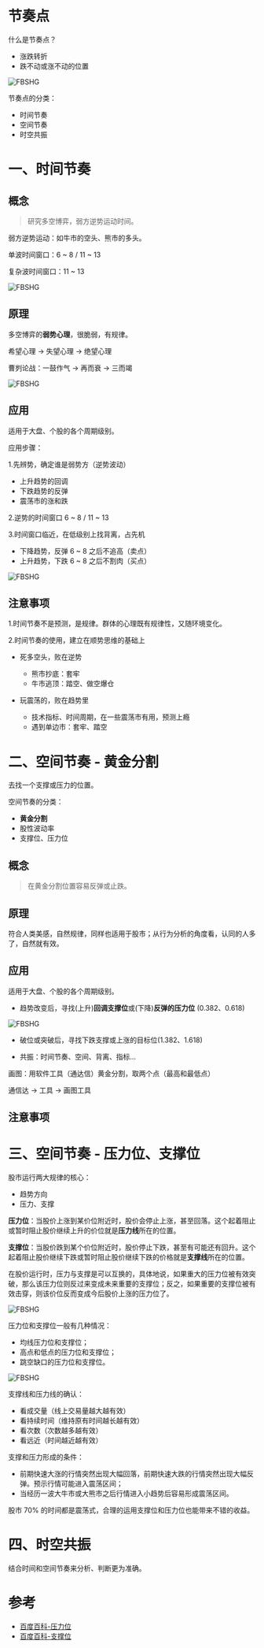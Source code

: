 节奏点
====================

什么是节奏点？
- 涨跌转折
- 跌不动或涨不动的位置

![FBSHG](images/FBSHG-20200214-01.png)

节奏点的分类：
- 时间节奏
- 空间节奏
- 时空共振

# 一、时间节奏

## 概念
> 研究多空博弈，弱方逆势运动时间。

弱方逆势运动：如牛市的空头、熊市的多头。

单波时间窗口：6 ~ 8 / 11 ~ 13

复杂波时间窗口：11 ~ 13

![FBSHG](images/FBSHG-20200214-02.png)

## 原理
多空博弈的**弱势心理**，很脆弱，有规律。

希望心理 -> 失望心理 -> 绝望心理

曹刿论战：一鼓作气 -> 再而衰 -> 三而竭

![FBSHG](images/FBSHG-20200214-03.png)

## 应用
适用于大盘、个股的各个周期级别。

应用步骤：

1.先辨势，确定谁是弱势方（逆势波动）
- 上升趋势的回调
- 下跌趋势的反弹
- 震荡市的涨和跌

2.逆势的时间窗口 6 ~ 8 / 11 ~ 13

3.时间窗口临近，在低级别上找背离，占先机
- 下降趋势，反弹 6 ~ 8 之后不追高（卖点）
- 上升趋势，下跌 6 ~ 8 之后不割肉（买点）

![FBSHG](images/FBSHG-20200214-04.png)

## 注意事项

1.时间节奏不是预测，是规律。群体的心理既有规律性，又随环境变化。

2.时间节奏的使用，建立在顺势思维的基础上

- 死多空头，败在逆势
    - 熊市抄底：套牢
    - 牛市逃顶：踏空、做空爆仓 

- 玩震荡的，败在趋势里
    - 技术指标、时间周期，在一些震荡市有用，预测上瘾
    - 遇到单边市：套牢、踏空

# 二、空间节奏 - 黄金分割

去找一个支撑或压力的位置。

空间节奏的分类：
- **黄金分割**
- 股性波动率
- 支撑位、压力位

## 概念
> 在黄金分割位置容易反弹或止跌。

## 原理
符合人类美感，自然规律，同样也适用于股市；从行为分析的角度看，认同的人多了，自然就有效。

## 应用
适用于大盘、个股的各个周期级别。

- 趋势改变后，寻找(上升)**回调支撑位**或(下降)**反弹的压力位** (0.382、0.618)

![FBSHG](images/FBSHG-20200214-05.png)

- 破位或突破后，寻找下跌支撑或上涨的目标位(1.382、1.618)

- 共振：时间节奏、空间、背离、指标...

画图：用软件工具（通达信）黄金分割，取两个点（最高和最低点）

通信达 -> 工具 -> 画图工具

## 注意事项

# 三、空间节奏 - 压力位、支撑位

股市运行两大规律的核心：
- 趋势方向
- 压力、支撑

**压力位**：当股价上涨到某价位附近时，股价会停止上涨，甚至回落。这个起着阻止或暂时阻止股价继续上升的价位就是**压力线**所在的位置。

**支撑位**：当股价跌到某个价位附近时，股价停止下跌，甚至有可能还有回升。这个起着阻止股价继续下跌或暂时阻止股价继续下跌的价格就是**支撑线**所在的位置。

在股价运行时，压力与支撑是可以互换的，具体地说，如果重大的压力位被有效突破，那么该压力位则反过来变成未来重要的支撑位；反之，如果重要的支撑位被有效击穿，则该价位反而变成今后股价上涨的压力位了。

![FBSHG](images/FBSHG-20200214-07.png)

压力位和支撑位一般有几种情况：
- 均线压力位和支撑位；
- 高点和低点的压力位和支撑位；
- 跳空缺口的压力位和支撑位。

![FBSHG](images/FBSHG-20200214-06.png)

支撑线和压力线的确认：
- 看成交量（线上交易量越大越有效）
- 看持续时间（维持原有时间越长越有效）
- 看次数（次数越多越有效）
- 看远近（时间越近越有效）
 
支撑和压力形成的条件：
- 前期快速大涨的行情突然出现大幅回落，前期快速大跌的行情突然出现大幅反弹。预示行情可能进入震荡区间；
- 当经历一波大牛市或大熊市之后行情进入小趋势后容易形成震荡区间。

股市 70% 的时间都是震荡式，合理的运用支撑位和压力位也能带来不错的收益。

# 四、时空共振

结合时间和空间节奏来分析、判断更为准确。

# 参考 
- [百度百科-压力位](https://baike.baidu.com/item/%E5%8E%8B%E5%8A%9B%E4%BD%8D)
- [百度百科-支撑位](https://baike.baidu.com/item/%E6%94%AF%E6%92%91%E4%BD%8D)
